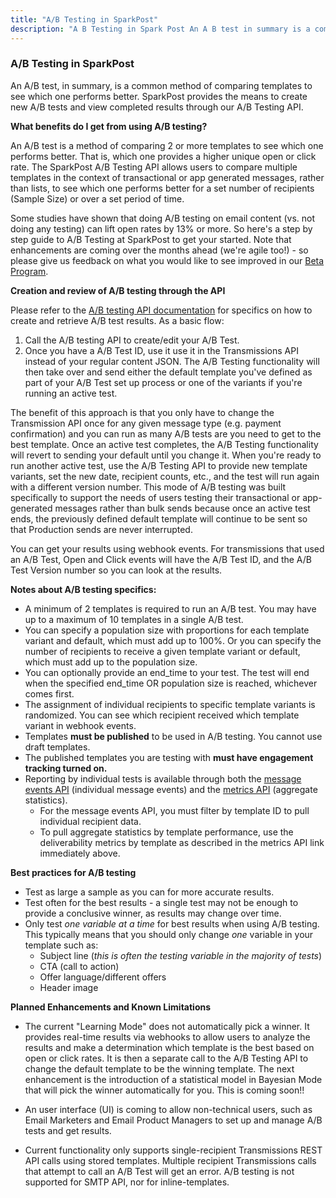 ```yaml
---
title: "A/B Testing in SparkPost"
description: "A B Testing in Spark Post An A B test in summary is a common method of comparing templates to see which one performs better Spark Post provides the means to create new A B tests and view completed results through our A B Testing API What benefits do I..."
---
```


### A/B Testing in SparkPost 

An A/B test, in summary, is a common method of comparing templates to see which one performs better. SparkPost provides the means to create new A/B tests and view completed results through our A/B Testing API.

**What benefits do I get from using A/B testing?** 

An A/B test is a method of comparing 2 or more templates to see which one performs better. That is, which one provides a higher unique open or click rate. The SparkPost A/B Testing API allows users to compare multiple templates in the context of transactional or app generated messages, rather than lists, to see which one performs better for a set number of recipients (Sample Size) or over a set period of time. 

Some studies have shown that doing A/B testing on email content (vs. not doing any testing) can lift open rates by 13% or more. So here's a step by step guide to A/B Testing at SparkPost to get your started. Note that enhancements are coming over the months ahead (we're agile too!) - so please give us feedback on what you would like to see improved in our [Beta Program](https://www.sparkpost.com/sparkpost-beta-tester/).

**Creation and review of A/B testing through the API** 

Please refer to the [A/B testing API documentation](https://developers.sparkpost.com/api/ab-testing.html) for specifics on how to create and retrieve A/B test results. As a basic flow:
  1.  Call the A/B testing API to create/edit your A/B Test. 
  2.  Once you have a A/B Test ID, use it use it in the Transmissions API instead of your regular content JSON. The A/B Testing functionality will then take over and send either the default template you've defined as part of your A/B Test set up process or one of the variants if you're running an active test.

The benefit of this approach is that you only have to change the Transmission API once for any given message type (e.g. payment confirmation) and you can run as many A/B tests are you need to get to the best template. Once an active test completes, the A/B Testing functionality will revert to sending your default until you change it. When you're ready to run another active test, use the A/B Testing API to provide new template variants, set the new date, recipient counts, etc., and the test will run again with a different version number. This mode of A/B testing was built specifically to support the needs of users testing their transactional or app-generated messages rather than bulk sends because once an active test ends, the previously defined default template will continue to be sent so that Production sends are never interrupted.

You can get your results using webhook events. For transmissions that used an A/B Test, Open and Click events will have the A/B Test ID, and the A/B Test Version number so you can look at the results.

**Notes about A/B testing specifics:**

* A minimum of 2 templates is required to run an A/B test. You may have up to a maximum of 10 templates in a single A/B test.
* You can specify a population size with proportions for each template variant and default, which must add up to 100%. Or you can specify the number of recipients to receive a given template variant or default, which must add up to the population size. 
* You can optionally provide an end_time to your test. The test will end when the specified end_time OR population size is reached, whichever comes first.
* The assignment of individual recipients to specific template variants is randomized. You can see which recipient received which template variant in webhook events.
* Templates **must be published** to be used in A/B testing. You cannot use draft templates.
* The published templates you are testing with **must have engagement tracking turned on.**
* Reporting by individual tests is available through both the [message events API](http://developers.sparkpost.com/api/message-events.html#message-events-message-events-get) (individual message events) and the [metrics API](https://developers.sparkpost.com/api/metrics.html#metrics-deliverability-metrics-by-template-get) (aggregate statistics).
  * For the message events API, you must filter by template ID to pull individual recipient data.
  * To pull aggregate statistics by template performance, use the deliverability metrics by template as described in the metrics API link immediately above.

**Best practices for A/B testing**

* Test as large a sample as you can for more accurate results.
* Test often for the best results - a single test may not be enough to provide a conclusive winner, as results may change over time.
* Only test *one variable at a time* for best results when using A/B testing. This typically means that you should only change *one* variable in your template such as:
  * Subject line (*this is often the testing variable in the majority of tests*)
  * CTA (call to action)
  * Offer language/different offers
  * Header image 

**Planned Enhancements and Known Limitations**

 *  The current "Learning Mode" does not automatically pick a winner. It provides real-time results via webhooks to allow users to analyze the results and make a determination which template is the best based on open or click rates. It is then a separate call to the A/B Testing API to change the default template to be the winning template. The next enhancement is the introduction of a statistical model in Bayesian Mode that will pick the winner automatically for you. This is coming soon!!
 
 * An user interface (UI) is coming to allow non-technical users, such as Email Marketers and Email Product Managers to set up and manage A/B tests and get results. 
 
 * Current functionality only supports single-recipient Transmissions REST API calls using stored templates. Multiple recipient Transmissions calls that attempt to call an A/B Test will get an error. A/B testing is not supported for SMTP API, nor for inline-templates.


